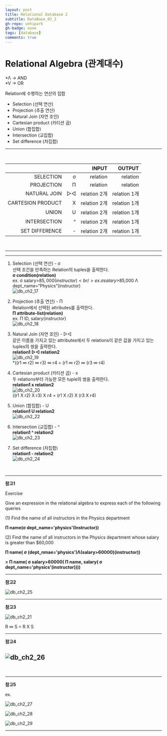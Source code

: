 ```yaml
---
layout: post
title: Relational Database 2
subtitle: DataBase_02_2
gh-repo: unhipark
gh-badge: none
tags: [database]
comments: true
---
```


# Relational Algebra (관계대수)
*Λ -> AND<br/>
*V -> OR


Relation에 수행하는 연산의 집합
- Selection (선택 연산)
- Projection (추출 연산)
- Natural Join (자연 조인)
- Cartesian product (카티션 곱)
- Union (합집합)
- Intersection (교집합)
- Set difference (차집합)<br/>

--------------

<br/>

|||INPUT|OUTPUT|
|---:|---:|---:|---:|
|SELECTION|σ| relation|relation|
|PROJECTION|Π|relation|relation|
|NATURAL JOIN|▷◁|relation 2개|relation 1개|
|CARTESION PRODUCT |X|relation 2개|relation 1개|
|UNION|U|relation 2개|relation 1개|
|INTERSECTION|^|relation 2개|relation 1개|
|SET DIFFERENCE|-|relation 2개|relation 1개|

<br/>

-------------
-------------




1. Selection (선택 연산) - σ <br/>
선택 조건을 만족하는 Relation의 tuples을 출력한다.<br/>
__σ condition(relation)__ <br/>
ex. σ salary>$85,000 (instructor) <br/>
ex. σ salary>$85,000 Λ dept_name=“Physics”(instructor)<br/>
![db_ch2_17](https://user-images.githubusercontent.com/63347989/135275153-d891fbb6-e2e2-4688-a0ac-4a2f3ce6dde2.png)

2. Projection (추출 연산) - Π <br/>
Relation에서 선택된 attributes를 출력한다. <br/>
__Π attribute-list(relation)__<br/>
ex. Π ID, salary(instructor) <br/>
![db_ch2_18](https://user-images.githubusercontent.com/63347989/135275150-7987ef60-00ab-4922-804e-8f07a072db1d.png)


3. Natural Join (자연 조인) -  ▷◁ <br/>
같은 이름을 가지고 있는 attributes에서 두 relations이 같은 값을 가지고 있는 tuples의 쌍을 출력한다.  <br/>
__relation1 ▷◁ relation2__<br/>
![db_ch2_19](https://user-images.githubusercontent.com/63347989/135276519-166fab19-6302-4925-a506-9e7832c32e68.png)<br/>
*((r1 ∞ r2) ∞ r3) ∞ r4 = (r1 ∞ r2) ∞ (r3 ∞ r4)<br/>

4. Cartesian product (카티션 곱) - x <br/>
두 relations부터 가능한 모든 tuple의 쌍을 출력한다.<br/>
__relation1 x relation2__<br/>
![db_ch2_20](https://user-images.githubusercontent.com/63347989/135279233-ac66a328-15fd-4f13-8bbf-15dd0b59b933.png) <br/>
((r1 X r2) X r3) X r4 = (r1 X r2) X (r3 X r4) <br/>


5. Union (합집합) - U <br/>
__relation1 U relation2__<br/>
![db_ch2_22](https://user-images.githubusercontent.com/63347989/135281514-7cc6a711-e441-433a-a502-ed18a76574ba.png)

6. Intersection (교집합) - ^<br/>
__relation1 ^ relation2__<br/>
![db_ch2_23](https://user-images.githubusercontent.com/63347989/135281519-955971d2-373a-4553-b9f6-25bb87c4afd0.png)

7. Set difference (차집합) <br/>
__relation1 - relation2__<br/>
![db_ch2_24](https://user-images.githubusercontent.com/63347989/135281523-b88117c0-5caf-4db0-addb-e61502ffee84.png)
<br/>

------------

__참고1__ <br/>

Exercise <br/>

Give an expression in the relational algebra to express each of the following queries <br/>

(1) Find the name of all instructors in the Physics department<br/>

__Π name(σ dept_name='physics'(Instructor))__ <br/>

(2) Find the name of all instructors in the Physics department whose salary is greater than $60,000 <br/>

__Π name( σ (dept_nmae='physics')Λ(salary>60000)(instructor))__<br/>

__= Π name( σ salary>60000( Π name, salary( σ dept_name='physics'(instructor))))__


----------


__참고2__ <br/>

![db_ch2_25](https://user-images.githubusercontent.com/63347989/135283855-8a212a58-cb1c-41dc-a819-b7c7239c2c33.png) <br/>

---------------------

__참고3__<BR/>

![db_ch2_21](https://user-images.githubusercontent.com/63347989/135279880-a6201a92-f694-427b-af50-d55965049f49.png) <br/>

R ∞ S = R X S<br/>

---------------
__참고4__<br/>

![db_ch2_26](https://user-images.githubusercontent.com/63347989/135290760-0ebc97e9-7e39-47a1-9a83-48d3cfc7d574.png) <br/>
-------------
<br/>



---------------
__참고5__<BR/>

ex. <br/>

![db_ch2_27](https://user-images.githubusercontent.com/63347989/135285116-91de09b0-5180-4259-81d7-9bf09b551688.png)<br/>

![db_ch2_28](https://user-images.githubusercontent.com/63347989/135285123-1d448b42-9ad4-45b2-9259-2bd00af62eec.png)<br/>

![db_ch2_29](https://user-images.githubusercontent.com/63347989/135285124-97a53558-eb2d-4737-bdfb-7557c5c4992c.png)<br/>

-----


